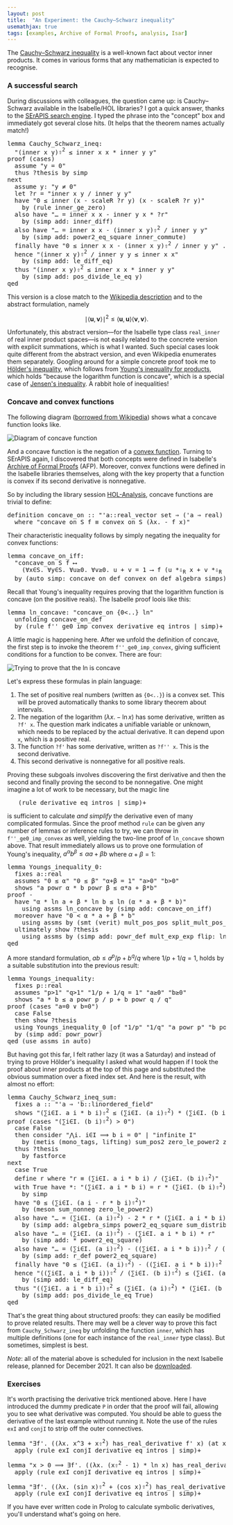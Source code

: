 ```yaml
---
layout: post
title:  "An Experiment: the Cauchy–Schwarz inequality"
usemathjax: true
tags: [examples, Archive of Formal Proofs, analysis, Isar]
---
```


The [Cauchy–Schwarz inequality](https://en.wikipedia.org/wiki/Cauchy–Schwarz_inequality) is a well-known fact about vector inner products. It comes in various forms that any mathematician is expected to recognise.

### A successful search

During discussions with colleagues, the question came up: is Cauchy–Schwarz available in the Isabelle/HOL libraries? I got a quick answer, thanks to the [SErAPIS search engine](https://behemoth.cl.cam.ac.uk/search/index.php?cat=1). I typed the phrase into the "concept" box and immediately got several close hits. (It helps that the theorem names actually match!)

<pre class="source">
<span class="keyword1"><span class="command">lemma</span></span> Cauchy_Schwarz_ineq<span class="main">:</span>
  <span class="quoted"><span class="quoted">"<span class="main">(</span>inner <span class="free">x</span> <span class="free">y</span><span class="main">)</span><span class="main"><span class="hidden">⇧</span><sup>2</sup></span> <span class="main">≤</span> inner <span class="free">x</span> <span class="free">x</span> <span class="main">*</span> inner <span class="free">y</span> <span class="free">y</span>"</span></span>
<span class="keyword1"><span class="command">proof</span></span> <span class="main">(</span><span class="operator">cases</span><span class="main">)</span>
  <span class="keyword3"><span class="command">assume</span></span> <span class="quoted"><span class="quoted">"<span class="free">y</span> <span class="main">=</span> <span class="main">0</span>"</span></span>
  <span class="keyword3"><span class="command">thus</span></span> <span class="var"><span class="quoted"><span class="var">?thesis</span></span></span> <span class="keyword1"><span class="command">by</span></span> <span class="operator">simp</span>
<span class="keyword1"><span class="command">next</span></span>
  <span class="keyword3"><span class="command">assume</span></span> y<span class="main">:</span> <span class="quoted"><span class="quoted">"<span class="free">y</span> <span class="main">≠</span> <span class="main">0</span>"</span></span>
  <span class="keyword1"><span class="command">let</span></span> <span class="var"><span class="quoted"><span class="var">?r</span></span></span> <span class="main">=</span> <span class="quoted"><span class="quoted">"inner <span class="free">x</span> <span class="free">y</span> <span class="main">/</span> inner <span class="free">y</span> <span class="free">y</span>"</span></span>
  <span class="keyword1"><span class="command">have</span></span> <span class="quoted"><span class="quoted">"<span class="main">0</span> <span class="main">≤</span> inner <span class="main">(</span><span class="free">x</span> <span class="main">-</span> scaleR <span class="var">?r</span> <span class="free">y</span><span class="main">)</span> <span class="main">(</span><span class="free">x</span> <span class="main">-</span> scaleR <span class="var">?r</span> <span class="free">y</span><span class="main">)</span>"</span></span>
    <span class="keyword1"><span class="command">by</span></span> <span class="main">(</span><span class="operator">rule</span> inner_ge_zero<span class="main">)</span>
  <span class="keyword1"><span class="command">also</span></span> <span class="keyword1"><span class="command">have</span></span> <span class="quoted"><span class="quoted">"<span class="main">…</span> <span class="main">=</span> inner <span class="free">x</span> <span class="free">x</span> <span class="main">-</span> inner <span class="free">y</span> <span class="free">x</span> <span class="main">*</span> <span class="var">?r</span>"</span></span>
    <span class="keyword1"><span class="command">by</span></span> <span class="main">(</span><span class="operator">simp</span> <span class="quasi_keyword">add</span><span class="main"><span class="main">:</span></span> inner_diff<span class="main">)</span>
  <span class="keyword1"><span class="command">also</span></span> <span class="keyword1"><span class="command">have</span></span> <span class="quoted"><span class="quoted">"<span class="main">…</span> <span class="main">=</span> inner <span class="free">x</span> <span class="free">x</span> <span class="main">-</span> <span class="main">(</span>inner <span class="free">x</span> <span class="free">y</span><span class="main">)</span><span class="main"><span class="hidden">⇧</span><sup>2</sup></span> <span class="main">/</span> inner <span class="free">y</span> <span class="free">y</span>"</span></span>
    <span class="keyword1"><span class="command">by</span></span> <span class="main">(</span><span class="operator">simp</span> <span class="quasi_keyword">add</span><span class="main"><span class="main">:</span></span> power2_eq_square inner_commute<span class="main">)</span>
  <span class="keyword1"><span class="command">finally</span></span> <span class="keyword1"><span class="command">have</span></span> <span class="quoted"><span class="quoted">"<span class="main">0</span> <span class="main">≤</span> inner <span class="free">x</span> <span class="free">x</span> <span class="main">-</span> <span class="main">(</span>inner <span class="free">x</span> <span class="free">y</span><span class="main">)</span><span class="main"><span class="hidden">⇧</span><sup>2</sup></span> <span class="main">/</span> inner <span class="free">y</span> <span class="free">y</span>"</span></span> <span class="keyword1"><span class="command">.</span></span>
  <span class="keyword1"><span class="command">hence</span></span> <span class="quoted"><span class="quoted">"<span class="main">(</span>inner <span class="free">x</span> <span class="free">y</span><span class="main">)</span><span class="main"><span class="hidden">⇧</span><sup>2</sup></span> <span class="main">/</span> inner <span class="free">y</span> <span class="free">y</span> <span class="main">≤</span> inner <span class="free">x</span> <span class="free">x</span>"</span></span>
    <span class="keyword1"><span class="command">by</span></span> <span class="main">(</span><span class="operator">simp</span> <span class="quasi_keyword">add</span><span class="main"><span class="main">:</span></span> le_diff_eq<span class="main">)</span>
  <span class="keyword3"><span class="command">thus</span></span> <span class="quoted"><span class="quoted">"<span class="main">(</span>inner <span class="free">x</span> <span class="free">y</span><span class="main">)</span><span class="main"><span class="hidden">⇧</span><sup>2</sup></span> <span class="main">≤</span> inner <span class="free">x</span> <span class="free">x</span> <span class="main">*</span> inner <span class="free">y</span> <span class="free">y</span>"</span></span>
    <span class="keyword1"><span class="command">by</span></span> <span class="main">(</span><span class="operator">simp</span> <span class="quasi_keyword">add</span><span class="main"><span class="main">:</span></span> pos_divide_le_eq y<span class="main">)</span>
<span class="keyword1"><span class="command">qed</span></span>
</pre>

This version is a close match to the [Wikipedia description](https://en.wikipedia.org/wiki/Cauchy–Schwarz_inequality) and to the abstract formulation, namely

$$ \mid\langle \mathbf{u},\mathbf{v} \rangle{\mid}^2 \le \langle \mathbf{u},\mathbf{u}\rangle \langle \mathbf{v},\mathbf{v}\rangle. $$

Unfortunately, this abstract version––for the Isabelle type class `real_inner` of real inner product spaces––is not easily related to the concrete version with explicit summations, which is what I wanted. Such special cases look quite different from the abstract version, and even Wikipedia enumerates them separately.
Googling around for a simple concrete proof took me to [Hölder's inequality](https://en.wikipedia.org/wiki/Hölder's_inequality), which follows from [Young's inequality for products](https://en.wikipedia.org/wiki/Young%27s_inequality_for_products), which holds "because the logarithm function is concave", which is a special case of [Jensen's inequality](https://en.wikipedia.org/wiki/Jensen%27s_inequality).
A rabbit hole of inequalities!

### Concave and convex functions

The following diagram ([borrowed from Wikipedia](https://commons.wikimedia.org/wiki/File:ConcaveDef.png)) shows what a concave function looks like.

![Diagram of concave function](/images/ConcaveDef.png)

And a concave function is the negation of a [convex function](https://en.wikipedia.org/wiki/Convex_function). Turning to SErAPIS again, I discovered that both concepts were defined in Isabelle's [Archive of Formal Proofs](https://www.isa-afp.org) (AFP). Moreover, convex functions were defined in the Isabelle libraries themselves, along with the key property that a function is convex if its second derivative is nonnegative.

So by including the library session [HOL-Analysis](https://isabelle.in.tum.de/dist/library/HOL/HOL-Analysis/Inner_Product.html), concave functions are trivial to define:

<pre class="source">
<span class="keyword1"><span class="command">definition</span></span> <span class="entity">concave_on</span> <span class="main">::</span> <span class="quoted"><span class="quoted">"<span class="tfree">'a</span><span class="main">::</span>real_vector set <span class="main">⇒</span> <span class="main">(</span><span class="tfree">'a</span> <span class="main">⇒</span> real<span class="main">)</span> <span class="main">⇒</span> bool"</span></span>
  <span class="keyword2"><span class="keyword">where</span></span> <span class="quoted"><span class="quoted">"<span class="free">concave_on</span> <span class="free"><span class="bound"><span class="entity">S</span></span></span> <span class="free"><span class="bound"><span class="entity">f</span></span></span> <span class="main">≡</span> convex_on <span class="free"><span class="bound"><span class="entity">S</span></span></span> <span class="main">(</span><span class="main">λ</span><span class="bound">x</span><span class="main">.</span> <span class="main">-</span> <span class="free"><span class="bound"><span class="entity">f</span></span></span> <span class="bound">x</span><span class="main">)</span>"</span></span>
</pre>

Their characteristic inequality follows by simply negating the inequality for convex functions:

<pre class="source">
<span class="keyword1"><span class="command">lemma</span></span> concave_on_iff<span class="main">:</span>
  <span class="quoted"><span class="quoted">"concave_on <span class="free">S</span> <span class="free">f</span> <span class="main">⟷</span>
    <span class="main">(</span><span class="main">∀</span><span class="bound">x</span><span class="main">∈</span><span class="free">S</span><span class="main">.</span> <span class="main">∀</span><span class="bound">y</span><span class="main">∈</span><span class="free">S</span><span class="main">.</span> <span class="main">∀</span><span class="bound"><span class="bound">u</span></span><span class="main">≥</span><span class="main">0</span><span class="main">.</span> <span class="main">∀</span><span class="bound"><span class="bound">v</span></span><span class="main">≥</span><span class="main">0</span><span class="main">.</span> <span class="bound">u</span> <span class="main">+</span> <span class="bound">v</span> <span class="main">=</span> <span class="main">1</span> <span class="main">⟶</span> <span class="free">f</span> <span class="main">(</span><span class="bound">u</span> <span class="keyword1">*<span class="hidden">⇩</span><sub>R</sub></span> <span class="bound">x</span> <span class="main">+</span> <span class="bound">v</span> <span class="keyword1">*<span class="hidden">⇩</span><sub>R</sub></span> <span class="bound">y</span><span class="main">)</span> <span class="main">≥</span> <span class="bound">u</span> <span class="main">*</span> <span class="free">f</span> <span class="bound">x</span> <span class="main">+</span> <span class="bound">v</span> <span class="main">*</span> <span class="free">f</span> <span class="bound">y</span><span class="main">)</span>"</span></span>
  <span class="keyword1"><span class="command">by</span></span> <span class="main">(</span><span class="operator">auto</span> <span class="quasi_keyword">simp</span><span class="main"><span class="main">:</span></span> concave_on_def convex_on_def <span class="dynamic"><span class="dynamic">algebra_simps</span></span><span class="main">)</span>
</pre>

Recall that Young's inequality requires proving that the logarithm function is concave (on the positive reals). The Isabelle proof loois like this:

<pre class="source">
<span class="keyword1"><span class="command">lemma</span></span> ln_concave<span class="main">:</span> <span class="quoted"><span class="quoted">"concave_on <span class="main">{</span><span class="main">0</span><span class="main">&lt;..}</span> ln"</span></span>
  <span class="keyword1"><span class="command">unfolding</span></span> concave_on_def
  <span class="keyword1"><span class="command">by</span></span> <span class="main">(</span><span class="operator">rule</span> f''_ge0_imp_convex <span class="dynamic"><span class="dynamic">derivative_eq_intros</span></span> <span class="main"><span class="keyword3">|</span></span> <span class="operator">simp</span><span class="main">)</span><span class="main"><span class="keyword3">+</span></span>
</pre>

A little magic is happening here. After we unfold the definition of concave, the first step is to invoke the theorem `f''_ge0_imp_convex`, giving sufficient conditions for a function to be convex. There are four:

![Trying to prove that the ln is concave](/images/Concave_ln.png)

Let's express these formulas in plain language:

1. The set of positive real numbers (written as `{0<..}`) is a convex set. This will be proved automatically thanks to some library theorem about intervals.
2. The negation of the logarithm ($\lambda x. - {\ln x}$) has some derivative, written as `?f' x`. The question mark indicates a unifiable variable or unknown, which needs to be replaced by the actual derivative. It can depend upon `x`, which is a positive real.
3. The function `?f'` has some derivative, written as `?f'' x`. This is the second derivative.
4. This second derivative is nonnegative for all positive reals.

Proving these subgoals involves discovering the first derivative and then the second and finally proving the second to be nonnegative. One might imagine a lot of work to be necessary, but the magic line

<pre class="source">
   (<span class="operator">rule</span> <span class="dynamic"><span class="dynamic">derivative_eq_intros</span></span> <span class="main"><span class="keyword3">|</span></span> <span class="operator">simp</span><span class="main">)</span><span class="main"><span class="keyword3">+</span></span>
</pre>

is sufficient to calculate *and simplify* the derivative even of many complicated formulas.
Since the proof method `rule` can be given any number of lemmas or inference rules to try, we can throw in `f''_ge0_imp_convex` as well, yielding the two-line proof of `ln_concave` shown above. That result immediately allows us to prove one formulation of Young's inequality, $a^\alpha b^\beta \le \alpha a + \beta b$ where $\alpha+\beta=1$:

<pre class="source">
<span class="keyword1"><span class="command">lemma</span></span> Youngs_inequality_0<span class="main">:</span>
  <span class="keyword2"><span class="keyword">fixes</span></span> <span class="free">a</span><span class="main">::</span><span class="quoted">real</span>
  <span class="keyword2"><span class="keyword">assumes</span></span> <span class="quoted"><span class="quoted">"<span class="main">0</span> <span class="main">≤</span> <span class="free">α</span>"</span></span> <span class="quoted"><span class="quoted">"<span class="main">0</span> <span class="main">≤</span> <span class="free">β</span>"</span></span> <span class="quoted"><span class="quoted">"<span class="free">α</span><span class="main">+</span><span class="free">β</span> <span class="main">=</span> <span class="main">1</span>"</span></span> <span class="quoted"><span class="quoted">"<span class="free">a</span><span class="main">&gt;</span><span class="main">0</span>"</span></span> <span class="quoted"><span class="quoted">"<span class="free">b</span><span class="main">&gt;</span><span class="main">0</span>"</span></span>
  <span class="keyword2"><span class="keyword">shows</span></span> <span class="quoted"><span class="quoted">"<span class="free">a</span> <span class="keyword1">powr</span> <span class="free">α</span> <span class="main">*</span> <span class="free">b</span> <span class="keyword1">powr</span> <span class="free">β</span> <span class="main">≤</span> <span class="free">α</span><span class="main">*</span><span class="free">a</span> <span class="main">+</span> <span class="free">β</span><span class="main">*</span><span class="free">b</span>"</span></span>
<span class="keyword1"><span class="command">proof</span></span> <span class="operator">-</span>
  <span class="keyword1"><span class="command">have</span></span> <span class="quoted"><span class="quoted">"<span class="free">α</span> <span class="main">*</span> ln <span class="free">a</span> <span class="main">+</span> <span class="free">β</span> <span class="main">*</span> ln <span class="free">b</span> <span class="main">≤</span> ln <span class="main">(</span><span class="free">α</span> <span class="main">*</span> <span class="free">a</span> <span class="main">+</span> <span class="free">β</span> <span class="main">*</span> <span class="free">b</span><span class="main">)</span>"</span></span>
    <span class="keyword1"><span class="command">using</span></span> assms ln_concave <span class="keyword1"><span class="command">by</span></span> <span class="main">(</span><span class="operator">simp</span> <span class="quasi_keyword">add</span><span class="main"><span class="main">:</span></span> concave_on_iff<span class="main">)</span>
  <span class="keyword1"><span class="command">moreover</span></span> <span class="keyword1"><span class="command">have</span></span> <span class="quoted"><span class="quoted">"<span class="main">0</span> <span class="main">&lt;</span> <span class="free">α</span> <span class="main">*</span> <span class="free">a</span> <span class="main">+</span> <span class="free">β</span> <span class="main">*</span> <span class="free">b</span>"</span></span>
    <span class="keyword1"><span class="command">using</span></span> assms <span class="keyword1"><span class="command">by</span></span> <span class="main">(</span><span class="operator">smt</span> <span class="main"><span class="main">(</span></span>verit<span class="main"><span class="main">)</span></span> mult_pos_pos split_mult_pos_le<span class="main">)</span>
  <span class="keyword1"><span class="command">ultimately</span></span> <span class="keyword3"><span class="command">show</span></span> <span class="var"><span class="quoted"><span class="var">?thesis</span></span></span>
    <span class="keyword1"><span class="command">using</span></span> assms <span class="keyword1"><span class="command">by</span></span> <span class="main">(</span><span class="operator">simp</span> <span class="quasi_keyword">add</span><span class="main"><span class="main">:</span></span> powr_def mult_exp_exp <span class="quasi_keyword">flip</span><span class="main"><span class="main">:</span></span> ln_ge_iff<span class="main">)</span>
<span class="keyword1"><span class="command">qed</span></span>
</pre>

A more standard formulation, $ab\le a^p/p + b^q/q$ where $1/p+1/q=1$, holds by a suitable substitution into the previous result:

<pre class="source">
<span class="keyword1"><span class="command">lemma</span></span> Youngs_inequality<span class="main">:</span>
  <span class="keyword2"><span class="keyword">fixes</span></span> <span class="free">p</span><span class="main">::</span><span class="quoted">real</span>
  <span class="keyword2"><span class="keyword">assumes</span></span> <span class="quoted"><span class="quoted">"<span class="free">p</span><span class="main">&gt;</span><span class="main">1</span>"</span></span> <span class="quoted"><span class="quoted">"<span class="free">q</span><span class="main">&gt;</span><span class="main">1</span>"</span></span> <span class="quoted"><span class="quoted">"<span class="main">1</span><span class="main">/</span><span class="free">p</span> <span class="main">+</span> <span class="main">1</span><span class="main">/</span><span class="free">q</span> <span class="main">=</span> <span class="main">1</span>"</span></span> <span class="quoted"><span class="quoted">"<span class="free">a</span><span class="main">≥</span><span class="main">0</span>"</span></span> <span class="quoted"><span class="quoted">"<span class="free">b</span><span class="main">≥</span><span class="main">0</span>"</span></span>
  <span class="keyword2"><span class="keyword">shows</span></span> <span class="quoted"><span class="quoted">"<span class="free">a</span> <span class="main">*</span> <span class="free">b</span> <span class="main">≤</span> <span class="free">a</span> <span class="keyword1">powr</span> <span class="free">p</span> <span class="main">/</span> <span class="free">p</span> <span class="main">+</span> <span class="free">b</span> <span class="keyword1">powr</span> <span class="free">q</span> <span class="main">/</span> <span class="free">q</span>"</span></span>
<span class="keyword1"><span class="command">proof</span></span> <span class="main">(</span><span class="operator">cases</span> <span class="quoted"><span class="quoted">"<span class="free">a</span><span class="main">=</span><span class="main">0</span> <span class="main">∨</span> <span class="free">b</span><span class="main">=</span><span class="main">0</span>"</span></span><span class="main">)</span>
  <span class="keyword3"><span class="command">case</span></span> False
  <span class="keyword1"><span class="command">then</span></span> <span class="keyword3"><span class="command">show</span></span> <span class="var"><span class="quoted"><span class="var">?thesis</span></span></span>
  <span class="keyword1"><span class="command">using</span></span> Youngs_inequality_0 <span class="main">[</span><span class="operator">of</span> <span class="quoted"><span class="quoted">"<span class="main">1</span><span class="main">/</span><span class="free">p</span>"</span></span> <span class="quoted"><span class="quoted">"<span class="main">1</span><span class="main">/</span><span class="free">q</span>"</span></span> <span class="quoted"><span class="quoted">"<span class="free">a</span> <span class="keyword1">powr</span> <span class="free">p</span>"</span></span> <span class="quoted"><span class="quoted">"<span class="free">b</span> <span class="keyword1">powr</span> <span class="free">q</span>"</span></span><span class="main">]</span> assms
  <span class="keyword1"><span class="command">by</span></span> <span class="main">(</span><span class="operator">simp</span> <span class="quasi_keyword">add</span><span class="main"><span class="main">:</span></span> powr_powr<span class="main">)</span>
<span class="keyword1"><span class="command">qed</span></span> <span class="main">(</span><span class="operator">use</span> assms <span class="keyword2"><span class="keyword"><span class="quasi_keyword">in</span></span></span> <span class="operator">auto</span><span class="main">)</span>
</pre>

But having got this far, I felt rather lazy (it was a Saturday) and instead of trying to prove Hölder's inequality I asked what would happen if I took the proof about inner products at the top of this page and substituted the obvious summation over a fixed index set. And here is the result, with almost no effort:

<pre class="source">
<span class="keyword1"><span class="command">lemma</span></span> Cauchy_Schwarz_ineq_sum<span class="main">:</span>
  <span class="keyword2"><span class="keyword">fixes</span></span> <span class="free">a</span> <span class="main">::</span> <span class="quoted"><span class="quoted">"<span class="tfree">'a</span> <span class="main">⇒</span> <span class="tfree">'b</span><span class="main">::</span>linordered_field"</span></span>
  <span class="keyword2"><span class="keyword">shows</span></span> <span class="quoted"><span class="quoted">"<span class="main">(</span><span class="main">∑</span><span class="bound">i</span><span class="main">∈</span><span class="free">I</span><span class="main">.</span> <span class="free">a</span> <span class="bound">i</span> <span class="main">*</span> <span class="free">b</span> <span class="bound">i</span><span class="main">)</span><span class="main"><span class="hidden">⇧</span><sup>2</sup></span> <span class="main">≤</span> <span class="main">(</span><span class="main">∑</span><span class="bound">i</span><span class="main">∈</span><span class="free">I</span><span class="main">.</span> <span class="main">(</span><span class="free">a</span> <span class="bound">i</span><span class="main">)</span><span class="main"><span class="hidden">⇧</span><sup>2</sup></span><span class="main">)</span> <span class="main">*</span> <span class="main">(</span><span class="main">∑</span><span class="bound">i</span><span class="main">∈</span><span class="free">I</span><span class="main">.</span> <span class="main">(</span><span class="free">b</span> <span class="bound">i</span><span class="main">)</span><span class="main"><span class="hidden">⇧</span><sup>2</sup></span><span class="main">)</span>"</span></span>
<span class="keyword1"><span class="command">proof</span></span> <span class="main">(</span><span class="operator">cases</span> <span class="quoted"><span class="quoted">"<span class="main">(</span><span class="main">∑</span><span class="bound">i</span><span class="main">∈</span><span class="free">I</span><span class="main">.</span> <span class="main">(</span><span class="free">b</span> <span class="bound">i</span><span class="main">)</span><span class="main"><span class="hidden">⇧</span><sup>2</sup></span><span class="main">)</span> <span class="main">&gt;</span> <span class="main">0</span>"</span></span><span class="main">)</span>
  <span class="keyword3"><span class="command">case</span></span> False
  <span class="keyword1"><span class="command">then</span></span> <span class="keyword1"><span class="command">consider</span></span> <span class="quoted"><span class="quoted">"<span class="main">⋀</span><span class="bound">i</span><span class="main">.</span> <span class="bound">i</span><span class="main">∈</span><span class="free">I</span> <span class="main">⟹</span> <span class="free">b</span> <span class="bound">i</span> <span class="main">=</span> <span class="main">0</span>"</span></span> <span class="main">|</span> <span class="quoted"><span class="quoted">"infinite <span class="free">I</span>"</span></span>
    <span class="keyword1"><span class="command">by</span></span> <span class="main">(</span><span class="operator">metis</span> <span class="main"><span class="main">(</span></span>mono_tags<span class="main"><span class="main">,</span></span> lifting<span class="main"><span class="main">)</span></span> sum_pos2 zero_le_power2 zero_less_power2<span class="main">)</span>
  <span class="keyword3"><span class="command">thus</span></span> <span class="var"><span class="quoted"><span class="var">?thesis</span></span></span>
    <span class="keyword1"><span class="command">by</span></span> <span class="operator">fastforce</span>
<span class="keyword1"><span class="command">next</span></span>
  <span class="keyword3"><span class="command">case</span></span> True
  <span class="keyword3"><span class="command">define</span></span> <span class="skolem"><span class="skolem">r</span></span> <span class="keyword2"><span class="keyword">where</span></span> <span class="quoted"><span class="quoted">"<span class="skolem">r</span> <span class="main">≡</span> <span class="main">(</span><span class="main">∑</span><span class="bound">i</span><span class="main">∈</span><span class="free">I</span><span class="main">.</span> <span class="free">a</span> <span class="bound">i</span> <span class="main">*</span> <span class="free">b</span> <span class="bound">i</span><span class="main">)</span> <span class="main">/</span> <span class="main">(</span><span class="main">∑</span><span class="bound">i</span><span class="main">∈</span><span class="free">I</span><span class="main">.</span> <span class="main">(</span><span class="free">b</span> <span class="bound">i</span><span class="main">)</span><span class="main"><span class="hidden">⇧</span><sup>2</sup></span><span class="main">)</span>"</span></span>
  <span class="keyword1"><span class="command">with</span></span> True <span class="keyword1"><span class="command">have</span></span> *<span class="main">:</span> <span class="quoted"><span class="quoted">"<span class="main">(</span><span class="main">∑</span><span class="bound">i</span><span class="main">∈</span><span class="free">I</span><span class="main">.</span> <span class="free">a</span> <span class="bound">i</span> <span class="main">*</span> <span class="free">b</span> <span class="bound">i</span><span class="main">)</span> <span class="main">=</span> <span class="skolem">r</span> <span class="main">*</span> <span class="main">(</span><span class="main">∑</span><span class="bound">i</span><span class="main">∈</span><span class="free">I</span><span class="main">.</span> <span class="main">(</span><span class="free">b</span> <span class="bound">i</span><span class="main">)</span><span class="main"><span class="hidden">⇧</span><sup>2</sup></span><span class="main">)</span>"</span></span>
    <span class="keyword1"><span class="command">by</span></span> <span class="operator">simp</span>
  <span class="keyword1"><span class="command">have</span></span> <span class="quoted"><span class="quoted">"<span class="main">0</span> <span class="main">≤</span> <span class="main">(</span><span class="main">∑</span><span class="bound">i</span><span class="main">∈</span><span class="free">I</span><span class="main">.</span> <span class="main">(</span><span class="free">a</span> <span class="bound">i</span> <span class="main">-</span> <span class="skolem">r</span> <span class="main">*</span> <span class="free">b</span> <span class="bound">i</span><span class="main">)</span><span class="main"><span class="hidden">⇧</span><sup>2</sup></span><span class="main">)</span>"</span></span>
    <span class="keyword1"><span class="command">by</span></span> <span class="main">(</span><span class="operator">meson</span> sum_nonneg zero_le_power2<span class="main">)</span>
  <span class="keyword1"><span class="command">also</span></span> <span class="keyword1"><span class="command">have</span></span> <span class="quoted"><span class="quoted">"<span class="main">…</span> <span class="main">=</span> <span class="main">(</span><span class="main">∑</span><span class="bound">i</span><span class="main">∈</span><span class="free">I</span><span class="main">.</span> <span class="main">(</span><span class="free">a</span> <span class="bound">i</span><span class="main">)</span><span class="main"><span class="hidden">⇧</span><sup>2</sup></span><span class="main">)</span> <span class="main">-</span> <span class="numeral">2</span> <span class="main">*</span> <span class="skolem">r</span> <span class="main">*</span> <span class="main">(</span><span class="main">∑</span><span class="bound">i</span><span class="main">∈</span><span class="free">I</span><span class="main">.</span> <span class="free">a</span> <span class="bound">i</span> <span class="main">*</span> <span class="free">b</span> <span class="bound">i</span><span class="main">)</span> <span class="main">+</span> <span class="skolem">r</span><span class="main"><span class="hidden">⇧</span><sup>2</sup></span> <span class="main">*</span> <span class="main">(</span><span class="main">∑</span><span class="bound">i</span><span class="main">∈</span><span class="free">I</span><span class="main">.</span> <span class="main">(</span><span class="free">b</span> <span class="bound">i</span><span class="main">)</span><span class="main"><span class="hidden">⇧</span><sup>2</sup></span><span class="main">)</span>"</span></span>
    <span class="keyword1"><span class="command">by</span></span> <span class="main">(</span><span class="operator">simp</span> <span class="quasi_keyword">add</span><span class="main"><span class="main">:</span></span> <span class="dynamic"><span class="dynamic">algebra_simps</span></span> power2_eq_square sum_distrib_left <span class="quasi_keyword">flip</span><span class="main"><span class="main">:</span></span> sum.distrib<span class="main">)</span>
  <span class="keyword1"><span class="command">also</span></span> <span class="keyword1"><span class="command">have</span></span> <span class="quoted"><span class="quoted">"<span class="main">…</span> <span class="main">=</span> <span class="main">(</span><span class="main">∑</span><span class="bound">i</span><span class="main">∈</span><span class="free">I</span><span class="main">.</span> <span class="main">(</span><span class="free">a</span> <span class="bound">i</span><span class="main">)</span><span class="main"><span class="hidden">⇧</span><sup>2</sup></span><span class="main">)</span> <span class="main">-</span> <span class="main">(</span><span class="main">∑</span><span class="bound">i</span><span class="main">∈</span><span class="free">I</span><span class="main">.</span> <span class="free">a</span> <span class="bound">i</span> <span class="main">*</span> <span class="free">b</span> <span class="bound">i</span><span class="main">)</span> <span class="main">*</span> <span class="skolem">r</span>"</span></span>
    <span class="keyword1"><span class="command">by</span></span> <span class="main">(</span><span class="operator">simp</span> <span class="quasi_keyword">add</span><span class="main"><span class="main">:</span></span> * power2_eq_square<span class="main">)</span>
  <span class="keyword1"><span class="command">also</span></span> <span class="keyword1"><span class="command">have</span></span> <span class="quoted"><span class="quoted">"<span class="main">…</span> <span class="main">=</span> <span class="main">(</span><span class="main">∑</span><span class="bound">i</span><span class="main">∈</span><span class="free">I</span><span class="main">.</span> <span class="main">(</span><span class="free">a</span> <span class="bound">i</span><span class="main">)</span><span class="main"><span class="hidden">⇧</span><sup>2</sup></span><span class="main">)</span> <span class="main">-</span> <span class="main">(</span><span class="main">(</span><span class="main">∑</span><span class="bound">i</span><span class="main">∈</span><span class="free">I</span><span class="main">.</span> <span class="free">a</span> <span class="bound">i</span> <span class="main">*</span> <span class="free">b</span> <span class="bound">i</span><span class="main">)</span><span class="main">)</span><span class="main"><span class="hidden">⇧</span><sup>2</sup></span> <span class="main">/</span> <span class="main">(</span><span class="main">∑</span><span class="bound">i</span><span class="main">∈</span><span class="free">I</span><span class="main">.</span> <span class="main">(</span><span class="free">b</span> <span class="bound">i</span><span class="main">)</span><span class="main"><span class="hidden">⇧</span><sup>2</sup></span><span class="main">)</span>"</span></span>
    <span class="keyword1"><span class="command">by</span></span> <span class="main">(</span><span class="operator">simp</span> <span class="quasi_keyword">add</span><span class="main"><span class="main">:</span></span> r_def power2_eq_square<span class="main">)</span>
  <span class="keyword1"><span class="command">finally</span></span> <span class="keyword1"><span class="command">have</span></span> <span class="quoted"><span class="quoted">"<span class="main">0</span> <span class="main">≤</span> <span class="main">(</span><span class="main">∑</span><span class="bound">i</span><span class="main">∈</span><span class="free">I</span><span class="main">.</span> <span class="main">(</span><span class="free">a</span> <span class="bound">i</span><span class="main">)</span><span class="main"><span class="hidden">⇧</span><sup>2</sup></span><span class="main">)</span> <span class="main">-</span> <span class="main">(</span><span class="main">(</span><span class="main">∑</span><span class="bound">i</span><span class="main">∈</span><span class="free">I</span><span class="main">.</span> <span class="free">a</span> <span class="bound">i</span> <span class="main">*</span> <span class="free">b</span> <span class="bound">i</span><span class="main">)</span><span class="main">)</span><span class="main"><span class="hidden">⇧</span><sup>2</sup></span> <span class="main">/</span> <span class="main">(</span><span class="main">∑</span><span class="bound">i</span><span class="main">∈</span><span class="free">I</span><span class="main">.</span> <span class="main">(</span><span class="free">b</span> <span class="bound">i</span><span class="main">)</span><span class="main"><span class="hidden">⇧</span><sup>2</sup></span><span class="main">)</span>"</span></span> <span class="keyword1"><span class="command">.</span></span>
  <span class="keyword1"><span class="command">hence</span></span> <span class="quoted"><span class="quoted">"<span class="main">(</span><span class="main">(</span><span class="main">∑</span><span class="bound">i</span><span class="main">∈</span><span class="free">I</span><span class="main">.</span> <span class="free">a</span> <span class="bound">i</span> <span class="main">*</span> <span class="free">b</span> <span class="bound">i</span><span class="main">)</span><span class="main">)</span><span class="main"><span class="hidden">⇧</span><sup>2</sup></span> <span class="main">/</span> <span class="main">(</span><span class="main">∑</span><span class="bound">i</span><span class="main">∈</span><span class="free">I</span><span class="main">.</span> <span class="main">(</span><span class="free">b</span> <span class="bound">i</span><span class="main">)</span><span class="main"><span class="hidden">⇧</span><sup>2</sup></span><span class="main">)</span> <span class="main">≤</span> <span class="main">(</span><span class="main">∑</span><span class="bound">i</span><span class="main">∈</span><span class="free">I</span><span class="main">.</span> <span class="main">(</span><span class="free">a</span> <span class="bound">i</span><span class="main">)</span><span class="main"><span class="hidden">⇧</span><sup>2</sup></span><span class="main">)</span>"</span></span>
    <span class="keyword1"><span class="command">by</span></span> <span class="main">(</span><span class="operator">simp</span> <span class="quasi_keyword">add</span><span class="main"><span class="main">:</span></span> le_diff_eq<span class="main">)</span>
  <span class="keyword3"><span class="command">thus</span></span> <span class="quoted"><span class="quoted">"<span class="main">(</span><span class="main">(</span><span class="main">∑</span><span class="bound">i</span><span class="main">∈</span><span class="free">I</span><span class="main">.</span> <span class="free">a</span> <span class="bound">i</span> <span class="main">*</span> <span class="free">b</span> <span class="bound">i</span><span class="main">)</span><span class="main">)</span><span class="main"><span class="hidden">⇧</span><sup>2</sup></span> <span class="main">≤</span> <span class="main">(</span><span class="main">∑</span><span class="bound">i</span><span class="main">∈</span><span class="free">I</span><span class="main">.</span> <span class="main">(</span><span class="free">a</span> <span class="bound">i</span><span class="main">)</span><span class="main"><span class="hidden">⇧</span><sup>2</sup></span><span class="main">)</span> <span class="main">*</span> <span class="main">(</span><span class="main">∑</span><span class="bound">i</span><span class="main">∈</span><span class="free">I</span><span class="main">.</span> <span class="main">(</span><span class="free">b</span> <span class="bound">i</span><span class="main">)</span><span class="main"><span class="hidden">⇧</span><sup>2</sup></span><span class="main">)</span>"</span></span>
    <span class="keyword1"><span class="command">by</span></span> <span class="main">(</span><span class="operator">simp</span> <span class="quasi_keyword">add</span><span class="main"><span class="main">:</span></span> pos_divide_le_eq True<span class="main">)</span>
<span class="keyword1"><span class="command">qed</span></span>
</pre>

That's the great thing about structured proofs: they can easily be modified to prove related results. There may well be a clever way to prove this fact from `Cauchy_Schwarz_ineq` by unfolding the function `inner`, which has multiple definitions (one for each instance of the `real_inner` type class). But sometimes, simplest is best.

*Note*: all of the material above is scheduled for inclusion in the next Isabelle release, planned for December 2021. It can also be [downloaded](/Isabelle-Examples/CauchySchwarz.thy).

### Exercises

It's worth practising the derivative trick mentioned above. Here I have introduced the dummy predicate `P` in order that the proof will fail, allowing you to see what derivative was computed. You should be able to guess the derivative of the last example without running it. Note the use of the rules `exI` and `conjI` to strip off the outer connectives.

<pre class="source">
<span class="keyword1"><span class="command">lemma</span></span> <span class="quoted"><span class="quoted">"<span class="main">∃</span><span class="bound">f'</span><span class="main">.</span> <span class="main">(</span><span class="main">(</span><span class="main">λ</span><span class="bound">x</span><span class="main">.</span> <span class="bound">x</span><span class="main">^</span><span class="numeral">3</span> <span class="main">+</span> <span class="bound">x</span><span class="main"><span class="hidden">⇧</span><sup>2</sup></span><span class="main">)</span> <span class="keyword1">has_real_derivative</span> <span class="bound">f'</span> <span class="free">x</span><span class="main">)</span> <span class="main">(</span><span class="keyword1">at</span> <span class="free">x</span><span class="main">)</span> <span class="main">∧</span> <span class="free">P</span> <span class="main">(</span><span class="main">λ</span><span class="bound">x</span><span class="main">.</span> <span class="bound">f'</span> <span class="bound">x</span><span class="main">)</span>"</span></span>
  <span class="keyword1"><span class="command"><span class="improper"><span class="command">apply</span></span></span></span> <span class="main">(</span><span class="operator">rule</span> exI conjI <span class="dynamic"><span class="dynamic">derivative_eq_intros</span></span> <span class="main"><span class="keyword3">|</span></span> <span class="operator">simp</span><span class="main">)</span><span class="main"><span class="keyword3">+</span></span>
</pre>

<pre class="source">
<span class="keyword1"><span class="command">lemma</span></span> <span class="quoted"><span class="quoted">"<span class="free">x</span> <span class="main">&gt;</span> <span class="main">0</span> <span class="main">⟹</span> <span class="main">∃</span><span class="bound">f'</span><span class="main">.</span> <span class="main">(</span><span class="main">(</span><span class="main">λ</span><span class="bound">x</span><span class="main">.</span> <span class="main">(</span><span class="bound">x</span><span class="main"><span class="hidden">⇧</span><sup>2</sup></span> <span class="main">-</span> <span class="main">1</span><span class="main">)</span> <span class="main">*</span> ln <span class="bound">x</span><span class="main">)</span> <span class="keyword1">has_real_derivative</span> <span class="bound">f'</span> <span class="free">x</span><span class="main">)</span> <span class="main">(</span><span class="keyword1">at</span> <span class="free">x</span><span class="main">)</span> <span class="main">∧</span> <span class="free">P</span> <span class="main">(</span><span class="main">λ</span><span class="bound">x</span><span class="main">.</span> <span class="bound">f'</span> <span class="bound">x</span><span class="main">)</span>"</span></span>
  <span class="keyword1"><span class="command"><span class="improper"><span class="command">apply</span></span></span></span> <span class="main">(</span><span class="operator">rule</span> exI conjI <span class="dynamic"><span class="dynamic">derivative_eq_intros</span></span> <span class="main"><span class="keyword3">|</span></span> <span class="operator">simp</span><span class="main">)</span><span class="main"><span class="keyword3">+</span></span>
</pre>

<pre class="source">
<span class="keyword1"><span class="command">lemma</span></span> <span class="quoted"><span class="quoted">"<span class="main">∃</span><span class="bound">f'</span><span class="main">.</span> <span class="main">(</span><span class="main">(</span><span class="main">λ</span><span class="bound">x</span><span class="main">.</span> <span class="main">(</span>sin <span class="bound">x</span><span class="main">)</span><span class="main"><span class="hidden">⇧</span><sup>2</sup></span> <span class="main">+</span> <span class="main">(</span>cos <span class="bound">x</span><span class="main">)</span><span class="main"><span class="hidden">⇧</span><sup>2</sup></span><span class="main">)</span> <span class="keyword1">has_real_derivative</span> <span class="bound">f'</span> <span class="free">x</span><span class="main">)</span> <span class="main">(</span><span class="keyword1">at</span> <span class="free">x</span><span class="main">)</span> <span class="main">∧</span> <span class="free">P</span> <span class="main">(</span><span class="main">λ</span><span class="bound">x</span><span class="main">.</span> <span class="bound">f'</span> <span class="bound">x</span><span class="main">)</span>"</span></span>
  <span class="keyword1"><span class="command"><span class="improper"><span class="command">apply</span></span></span></span> <span class="main">(</span><span class="operator">rule</span> exI conjI <span class="dynamic"><span class="dynamic">derivative_eq_intros</span></span> <span class="main"><span class="keyword3">|</span></span> <span class="operator">simp</span><span class="main">)</span><span class="main"><span class="keyword3">+</span></span>
</pre>

If you have ever written code in Prolog to calculate symbolic derivatives, you'll understand what's going on here.

